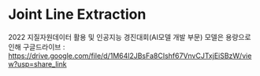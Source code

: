 # Joint Line Extraction
2022 지질자원데이터 활용 및 인공지능 경진대회(AI모델 개발 부문)
모델은 용량으로 인해 구글드라이브 : https://drive.google.com/file/d/1M64l2JBsFa8CIshf67VnvCJTxjEiSBzW/view?usp=share_link

